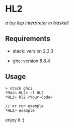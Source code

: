 # HL2

*a toy lisp interpreter in Haskell* 

## Requirements

+ stack: version 2.3.3
- ghc: version 8.8.4

## Usage

~~~
> stack ghci
*Main HL2> :l HL2
*HL2> hl2 <Your-Code>

// or run example
*HL2> example
~~~

enjoy it :)